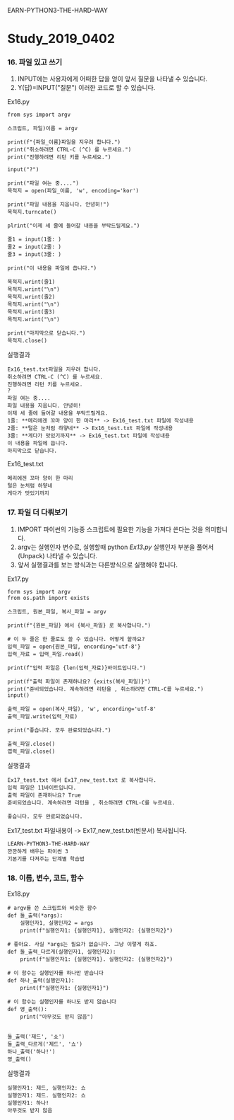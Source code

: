 EARN-PYTHON3-THE-HARD-WAY

# Study_2019_0402

### 16. 파일 있고 쓰기
1) INPUT에는 사용자에게 어떠한 답을 얻이 앞서 질문을 나타낼 수 있습니다.
2) Y(답)=INPUT("질문") 이러한 코드로 할 수 있습니다.

Ex16.py
```
from sys import argv

스크립트, 파일)이름 = argv

print(f"{파일_이름}파일을 지우려 합니다.")
print("취소하려면 CTRL-C (^C) 를 누르세요.")
print("진행하려면 리턴 키를 누르세요.")

input("?")

print("파일 여는 중....")
목적지 = open(파일_이름, 'w', encoding='kor')

print("파일 내용을 지웁니다. 안녕히!")
목적지.turncate()

plrint("이제 세 줄에 들어갈 내용을 부탁드릴게요.")

줄1 = input(1줄: )
줄2 = input(2줄: )
줄3 = input(3줄: )

print("이 내용을 파일에 씁니다.")

목적지.wrint(줄1)
목적지.wrint("\n")
목적지.wrint(줄2)
목적지.wrint("\n")
목적지.wrint(줄3)
목적지.wrint("\n")

print("마지막으로 닫습니다.")
목적지.close()
```

실행결과
```
Ex16_test.txt파일을 지우려 합니다.
취소하려면 CTRL-C (^C) 를 누르세요.
진행하려면 리턴 키를 누르세요.
?
파일 여는 중....
파일 내용을 지웁니다. 안녕히!
이제 세 줄에 들어갈 내용을 부탁드릴게요.
1줄: **메리에겐 꼬마 양이 한 마리** -> Ex16_test.txt 파일에 작성내용
2줄: **털은 눈처럼 하얗네** -> Ex16_test.txt 파일에 작성내용
3줄: **게다가 맛있기까지** -> Ex16_test.txt 파일에 작성내용
이 내용을 파일에 씁니다.
마지막으로 닫습니다.
```

Ex16_test.txt
```
메리에겐 꼬마 양이 한 마리
털은 눈처럼 하얗네
게다가 맛있기까지
```

### 17. 파일 더 다뤄보기
1) IMPORT 파이썬의 기능중 스크립트에 필요한 기능을 가져다 쓴다는 것을 의미합니다. 
2) argv는 실행인자 변수로, 실행할때 python *Ex13.py* 실행인자 부분을 풀어서(Unpack) 나타낼 수 있습니다.
3) 앞서 실행결과를 보는 방식과는 다른방식으로 실행해야 합니다.


Ex17.py
```
form sys import argv
from os.path import exists

스크립트, 원본_파일, 복사_파일 = argv

print(f"{원본_파일} 에서 {복사_파일} 로 복사합니다.")

# 이 두 줄은 한 줄로도 쓸 수 있습니다. 어떻게 할까요?
입력_파일 = open{원본_파일, encording='utf-8'}
입력_자료 = 입력_파일.read()

print(f"입력 파일은 {len(입력_자료)}바이트입니다.")

print(f"출력 파일이 존재하나요? {exits(복사_파일)}")
print("준비되었습니다. 계속하려면 리턴을 , 취소하려면 CTRL-C를 누르세요.")
input()

출력_파일 = open(복사_파일), 'w', encording='utf-8'
출력_파일.write(입력_자료)

print("좋습니다. 모두 완료되었습니다.")

출력_파일.close()
엽력_파일.close()
```

실행결과
```
Ex17_test.txt 에서 Ex17_new_test.txt 로 복사합니다.
입력 파일은 11바이트입니다.
출력 파일이 존재하나요? True
준비되었습니다. 계속하려면 리턴을 , 취소하려면 CTRL-C를 누르세요.

좋습니다. 모두 완료되었습니다.
```

Ex17_test.txt 파일내용이 -> Ex17_new_test.txt(빈문서) 복사됩니다.
```
LEARN-PYTHON3-THE-HARD-WAY
깐깐하게 배우는 파이썬 3
기본기를 다져주는 단계별 학습법
```

### 18. 이름, 변수, 코드, 함수

Ex18.py
```
# argv를 쓴 스크립트와 비슷한 함수
def 둘_출력(*args):
    실행인자1, 실행인자2 = args
    print(f"실행인자1: {실행인자1}, 실행인자2: {실행인자2}")

# 좋아요. 사실 *args는 필요가 없습니다. 그냥 이렇게 하죠.
def 둘_출력_다르게(실행인자1, 실행인자2):
    print(f"실행인자1: {실행인자1}. 실행인자2: {실행인자2}")

# 이 함수는 실행인자를 하나만 받습니다
def 하나_출력(실행인자1):
    print(f"실행인자1: {실행인자1}")

# 이 함수는 실행인자를 하나도 받지 않습니다
def 영_출력():
    print("아무것도 받지 않음")


둘_출력('제드', '쇼')
둘_출력_다르게('제드', '쇼')
하나_출력('하나!')
영_출력()
```

실행결과

```
실행인자1: 제드, 실행인자2: 쇼
실행인자1: 제드. 실행인자2: 쇼
실행인자1: 하나!
아무것도 받지 않음
```
